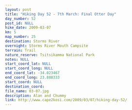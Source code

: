 ```yaml
---
layout: post
title: "Hiking Day 52 - 7th March: Final Otter Day"
day_number: 52
post_id: NULL
hike_date: 2009-03-07
km: 5
map_number: 25
destination: Storms River
overnight: Storms River Mouth Campsite
terrain: Trail
nature_reserve: Tsitsikamma National Park
notes: NULL
start_coord_lat: NULL
start_coord_long: NULL
end_coord_lat: -34.023467
end_coord_long: 23.888333
start_coord: NULL
destination_coord: 
file_name: 03-07.jpg
description: Alan and Chummy
link: http://www.cape2kosi.com/2009/03/07/hiking-day-52/
---
```

